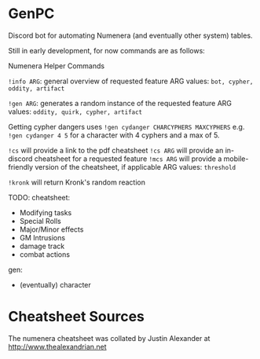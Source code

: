 # GenPC

Discord bot for automating Numenera (and eventually other system) tables.

Still in early development, for now commands are as follows:

Numenera Helper Commands

`!info ARG`: general overview of requested feature
ARG values: `bot, cypher, oddity, artifact`

`!gen ARG`: generates a random instance of the requested feature
ARG values: `oddity, quirk, cypher, artifact`

Getting cypher dangers uses
`!gen cydanger CHARCYPHERS MAXCYPHERS`
e.g. `!gen cydanger 4 5`
for a character with 4 cyphers and a max of 5.

`!cs` will provide a link to the pdf cheatsheet
`!cs ARG` will provide an in-discord cheatsheet for a requested feature
`!mcs ARG` will provide a mobile-friendly version of the cheatsheet, if applicable
ARG values: `threshold`

`!kronk` will return Kronk's random reaction

TODO:
cheatsheet:
- Modifying tasks
- Special Rolls
- Major/Minor effects
- GM Intrusions
- damage track
- combat actions

gen:
- (eventually) character

# Cheatsheet Sources
The numenera cheatsheet was collated by Justin Alexander at http://www.thealexandrian.net
